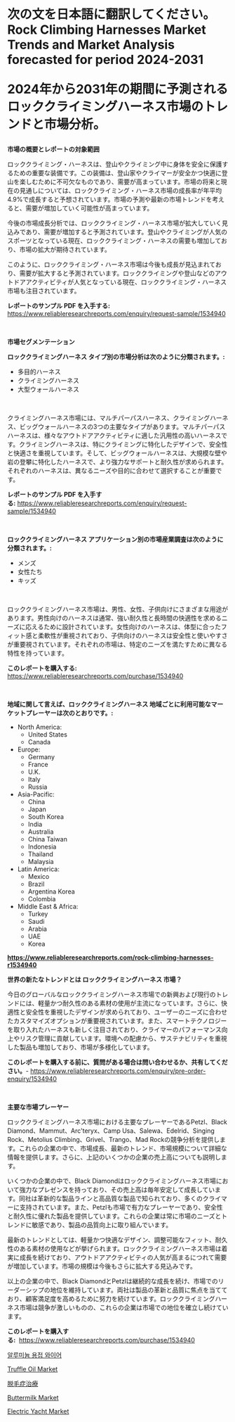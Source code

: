 <p><h1>次の文を日本語に翻訳してください。Rock Climbing Harnesses Market Trends and Market Analysis forecasted for period 2024-2031

2024年から2031年の期間に予測されるロッククライミングハーネス市場のトレンドと市場分析。</h1></p><p><strong>市場の概要とレポートの対象範囲</strong></p>
<p><p>ロッククライミング・ハーネスは、登山やクライミング中に身体を安全に保護するための重要な装備です。この装備は、登山家やクライマーが安全かつ快適に登山を楽しむために不可欠なものであり、需要が高まっています。市場の将来と現在の見通しについては、ロッククライミング・ハーネス市場の成長率が年平均4.9%で成長すると予想されています。市場の予測や最新の市場トレンドを考えると、需要が増加していく可能性が高まっています。</p><p>今後の市場成長分析では、ロッククライミング・ハーネス市場が拡大していく見込みであり、需要が増加すると予測されています。登山やクライミングが人気のスポーツとなっている現在、ロッククライミング・ハーネスの需要も増加しており、市場の拡大が期待されています。</p><p>このように、ロッククライミング・ハーネス市場は今後も成長が見込まれており、需要が拡大すると予測されています。ロッククライミングや登山などのアウトドアアクティビティが人気となっている現在、ロッククライミング・ハーネス市場も注目されています。</p></p>
<p><strong>レポートのサンプル PDF を入手する:</strong> <a href="https://www.reliableresearchreports.com/enquiry/request-sample/1534940">https://www.reliableresearchreports.com/enquiry/request-sample/1534940</a></p>
<p>&nbsp;</p>
<p><strong>市場セグメンテーション</strong></p>
<p><strong>ロッククライミングハーネス タイプ別の市場分析は次のように分類されます。:</strong></p>
<p><ul><li>多目的ハーネス</li><li>クライミングハーネス</li><li>大型ウォールハーネス</li></ul></p>
<p>&nbsp;</p>
<p><p>クライミングハーネス市場には、マルチパーパスハーネス、クライミングハーネス、ビッグウォールハーネスの3つの主要なタイプがあります。マルチパーパスハーネスは、様々なアウトドアアクティビティに適した汎用性の高いハーネスです。クライミングハーネスは、特にクライミングに特化したデザインで、安全性と快適さを重視しています。そして、ビッグウォールハーネスは、大規模な壁や岩の登攀に特化したハーネスで、より強力なサポートと耐久性が求められます。それぞれのハーネスは、異なるニーズや目的に合わせて選択することが重要です。</p></p>
<p><strong>レポートのサンプル PDF を入手する:</strong>&nbsp;<a href="https://www.reliableresearchreports.com/enquiry/request-sample/1534940">https://www.reliableresearchreports.com/enquiry/request-sample/1534940</a></p>
<p>&nbsp;</p>
<p><strong> ロッククライミングハーネス アプリケーション別の市場産業調査は次のように分類されます。:</strong></p>
<p><ul><li>メンズ</li><li>女性たち</li><li>キッズ</li></ul></p>
<p>&nbsp;</p>
<p><p>ロッククライミングハーネス市場は、男性、女性、子供向けにさまざまな用途があります。男性向けのハーネスは通常、強い耐久性と長時間の快適性を求めるニーズに応えるために設計されています。女性向けのハーネスは、体型に合ったフィット感と柔軟性が重視されており、子供向けのハーネスは安全性と使いやすさが重要視されています。それぞれの市場は、特定のニーズを満たすために異なる特性を持っています。</p></p>
<p><strong>このレポートを購入する:</strong>&nbsp; <a href="https://www.reliableresearchreports.com/purchase/1534940">https://www.reliableresearchreports.com/purchase/1534940</a></p>
<p>&nbsp;</p>
<p><strong>地域に関して言えば、ロッククライミングハーネス 地域ごとに利用可能なマーケットプレーヤーは次のとおりです。:</strong></p>
<p><ul>
    <li>
        North America:
        <ul>
            <li>United States</li>
            <li>Canada</li>
        </ul>
    </li>
    <li>
        Europe:
        <ul>
            <li>Germany</li>
            <li>France</li>
            <li>U.K.</li>
            <li>Italy</li>
            <li>Russia</li>
        </ul>
    </li>
    <li>
        Asia-Pacific:
        <ul>
            <li>China</li>
            <li>Japan</li>
            <li>South Korea</li>
            <li>India</li>
            <li>Australia</li>
            <li>China Taiwan</li>
            <li>Indonesia</li>
            <li>Thailand</li>
            <li>Malaysia</li>
        </ul>
    </li>
    <li>
        Latin America:
        <ul>
            <li>Mexico</li>
            <li>Brazil</li>
            <li>Argentina Korea</li>
            <li>Colombia</li>
        </ul>
    </li>
    <li>
        Middle East & Africa:
        <ul>
            <li>Turkey</li>
            <li>Saudi</li>
            <li>Arabia</li>
            <li>UAE</li>
            <li>Korea</li>
        </ul>
    </li>
    </ul></p>
<p><strong><a href="https://www.reliableresearchreports.com/rock-climbing-harnesses-r1534940">https://www.reliableresearchreports.com/rock-climbing-harnesses-r1534940</a></strong>&nbsp;</p>
<p><strong>世界の新たなトレンドとは ロッククライミングハーネス 市場？</strong></p>
<p><p>今日のグローバルなロッククライミングハーネス市場での新興および現行のトレンドには、軽量かつ耐久性のある素材の使用が主流になっています。さらに、快適性と安全性を重視したデザインが求められており、ユーザーのニーズに合わせたカスタマイズオプションが重要視されています。また、スマートテクノロジーを取り入れたハーネスも新しく注目されており、クライマーのパフォーマンス向上やリスク管理に貢献しています。環境への配慮から、サステナビリティを重視した製品も増加しており、市場が多様化しています。</p></p>
<p><strong>このレポートを購入する前に、質問がある場合は問い合わせるか、共有してください。</strong>- <a href="https://www.reliableresearchreports.com/enquiry/pre-order-enquiry/1534940">https://www.reliableresearchreports.com/enquiry/pre-order-enquiry/1534940</a></p>
<p>&nbsp;</p>
<p><strong>主要な市場プレーヤー</strong></p>
<p><p>ロッククライミングハーネス市場における主要なプレーヤーであるPetzl、Black Diamond、Mammut、Arc'teryx、Camp Usa、Salewa、Edelrid、Singing Rock、Metolius Climbing、Grivel、Trango、Mad Rockの競争分析を提供します。これらの企業の中で、市場成長、最新のトレンド、市場規模について詳細な情報を提供します。さらに、上記のいくつかの企業の売上高についても説明します。</p><p>いくつかの企業の中で、Black Diamondはロッククライミングハーネス市場において強力なプレゼンスを持っており、その売上高は毎年安定して成長しています。同社は革新的な製品ラインと高品質な製品で知られており、多くのクライマーに支持されています。また、Petzlも市場で有力なプレーヤーであり、安全性と耐久性に優れた製品を提供しています。これらの企業は常に市場のニーズとトレンドに敏感であり、製品の品質向上に取り組んでいます。</p><p>最新のトレンドとしては、軽量かつ快適なデザイン、調整可能なフィット、耐久性のある素材の使用などが挙げられます。ロッククライミングハーネス市場は着実に成長を続けており、アウトドアアクティビティの人気が高まるにつれて需要が増加しています。市場の規模は今後もさらに拡大する見込みです。</p><p>以上の企業の中で、Black DiamondとPetzlは継続的な成長を続け、市場でのリーダーシップの地位を維持しています。両社は製品の革新と品質に焦点を当てており、顧客満足度を高めるために努力を続けています。ロッククライミングハーネス市場は競争が激しいものの、これらの企業は市場での地位を確立し続けています。</p></p>
<p><strong>このレポートを購入する:</strong>&nbsp;&nbsp;<a href="https://www.reliableresearchreports.com/purchase/1534940">https://www.reliableresearchreports.com/purchase/1534940</a></p>
<p><p><a href="https://github.com/royErdmtyan906778/Market-Research-Report-List-1/blob/main/332497616826.md">알루미늄 용접 와이어</a></p><p><a href="https://github.com/prosalinda88/Market-Research-Report-List-3/blob/main/truffle-oil-market.md">Truffle Oil Market</a></p><p><a href="https://github.com/zekaoe592392/Market-Research-Report-List-1/blob/main/243554418338.md">脱毛症治療</a></p><p><a href="https://github.com/globismark/Market-Research-Report-List-2/blob/main/buttermilk-market.md">Buttermilk Market</a></p><p><a href="https://issuu.com/reportprime-2/docs/electric-yacht-market-size-2030.pptx">Electric Yacht Market</a></p></p>